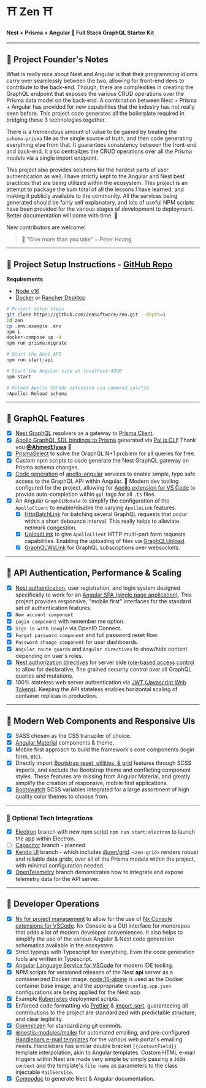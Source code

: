# ⛩ Zen ⛩

#### Nest + Prisma + Angular 🏮 Full Stack GraphQL Starter Kit

---

## 🏯 Project Founder's Notes

What is really nice about Nest and Angular is that their programming idioms carry over seamlessly between the two, allowing for front-end devs to contribute to the back-end. Though, there are complexities in creating the GraphQL endpoint that exposes the various CRUD operations over the Prisma data model on the back-end.  A combination between Nest + Prisma + Angular has provided for new capabilities that the industry has not really seen before. This project code generates all the boilerplate required in bridging these 3 technologies together.

There is a tremendous amount of value to be gained by treating the `schema.prisma` file as the single source of truth, and then code generating everything else from that. It guarantees consistency between the front-end and back-end. It also centralizes the CRUD operations over all the Prisma models via a single import endpoint.

This project also provides solutions for the hardest parts of user authentication as well. I have strictly kept to the Angular and Nest best practices that are being utilized within the ecosystem. This project is an attempt to package the sum total of all the lessons I have learned, and making it publicly available to the community. All the services being generated should be fairly self explanatory, and lots of useful NPM scripts have been provided for the various stages of development to deployment. Better documentation will come with time. 🍜

New contributors are welcome!

> 🎐 "Give more than you take" ~ Peter Hoang

---

## 🍣 Project Setup Instructions - [GitHub Repo](https://github.com/ZenSoftware/Zen)

**Requirements**

- [Node v16](https://nodejs.org/)
- [Docker](https://www.docker.com/) or [Rancher Desktop](https://rancherdesktop.io/)

```bash
# Project setup steps
git clone https://github.com/ZenSoftware/zen.git --depth=1
cd zen
cp .env.example .env
npm i
docker-compose up -d
npm run prisma:migrate
```

```bash
# Start the Nest API
npm run start:api

# Start the Angular site at localhost:4200
npm start
```

```bash
# Reload Apollo VSCode extension via command palette
>Apollo: Reload schema
```

---

## 🥢 GraphQL Features

- [x] [Nest GraphQL](https://docs.nestjs.com/graphql/resolvers) resolvers as a gateway to [Prisma Client](https://www.prisma.io).
- [x] [Apollo GraphQL SDL bindings to Prisma](https://paljs.com/generator/sdl) generated via [Pal.js CLI](https://paljs.com/cli/generator)! Thank you [**@AhmedElywa**](https://github.com/paljs) 🎎
- [x] [PrismaSelect](https://paljs.com/plugins/select/) to solve the GraphQL N+1 problem for all queries for free.
- [x] Custom npm scripts to code generate the Nest GraphQL gateway on Prisma schema changes.
- [x] [Code generation](https://graphql-code-generator.com/docs/plugins/typescript-apollo-angular) of [apollo-angular](https://www.apollographql.com/docs/angular/) services to enable simple, type safe access to the GraphQL API within Angular. 🎀 Modern dev tooling configured for the project, allowing for [Apollo extension for VS Code](https://www.apollographql.com/docs/devtools/editor-plugins/) to provide auto-completion within `gql` tags for all `.ts` files.
- [x] An Angular `GraphQLModule` to simplify the configuration of the `ApolloClient` to enable/disable the varying `ApolloLink` features.
  - [x] [HttpBatchLink](https://apollo-angular.com/docs/data/network#httpclient-1) for batching several GraphQL requests that occur within a short debounce interval. This really helps to alleviate network congestion.
  - [x] [UploadLink](https://www.npmjs.com/package/apollo-upload-client) to give `ApolloClient` HTTP multi-part form requests capabilities. Enabling the uploading of files via [GraphQLUpload](https://github.com/jaydenseric/graphql-upload).
  - [x] [GraphQLWsLink](https://www.apollographql.com/docs/react/data/subscriptions/#2-initialize-a-graphqlwslink) for GraphQL subscriptions over websockets.

---

## 🍱 API Authentication, Performance & Scaling

- [x] [Nest authentication](https://docs.nestjs.com/techniques/authentication), user registration, and login system designed specifically to work for an [Angular SPA (single page application)](https://angular.io/). This project provides responsive, "mobile first" interfaces for the standard set of authentication features.
- [x] `New account component`
- [x] `Login component` with remember me option.
- [x] `Sign in with Google` via OpenID Connect.
- [x] `Forgot password component` and full password reset flow.
- [x] `Password change component` for user dashboards.
- [x] `Angular route guards` and `Angular directives` to show/hide content depending on user's roles.
- [x] [Nest authorization directives](https://docs.nestjs.com/techniques/authentication#extending-guards) for server side [role-based access control](https://en.wikipedia.org/wiki/Role-based_access_control?oldformat=true) to allow for declarative, fine grained security control over all GraphQL queries and mutations.
- [x] 100% stateless web server authentication via [JWT (Javascript Web Tokens)](https://docs.nestjs.com/techniques/authentication#jwt-functionality). Keeping the API stateless enables horizontal scaling of container replicas in production.

---

## 🍵 Modern Web Components and Responsive UIs

- [x] SASS chosen as the CSS transpiler of choice.
- [x] [Angular Material](https://material.angular.io/) components & theme.
- [x] Mobile first approach to build the framework's core components (login form, etc).
- [x] Directly import [Bootstrap reset, utilities, & grid](https://www.amadousall.com/the-good-parts-of-bootstrap-4-you-are-missing-in-your-angular-material-projects/) features through SCSS imports, and exclude the Bootstrap theme and conflicting component styles. These features are missing from Angular Material, and greatly simplify the creation of responsive, mobile first applications.
- [x] [Bootswatch](https://bootswatch.com/) SCSS variables integrated for a large assortment of high quality color themes to choose from.

---
### 🎏 Optional Tech Integrations

- [x] [Electron](https://www.electronjs.org/) branch with new npm script `npm run start:electron` to launch the app within Electron.
- [ ] [Capacitor](https://capacitorjs.com/) branch - planned
- [x] [Kendo UI](https://www.telerik.com/kendo-angular-ui/components/grid/) branch - which includes [@zen/grid](https://github.com/ZenSoftware/zen/tree/kendo/libs/grid).  `<zen-grid>` renders robust and reliable data grids, over all of the Prisma models within the project, with minimal configuration needed.
- [x] [OpenTelemetry](https://opentelemetry.io/) branch demonstrates how to integrate and expose telemetry data for the API server.
---

## 🍡 Developer Operations

- [x] [Nx for project management](https://nx.dev/angular) to allow for the use of [Nx Console extensions for VSCode](https://marketplace.visualstudio.com/items?itemName=nrwl.angular-console). Nx Console is a GUI interface for monorepos that adds a lot of modern developer conveniences. It also helps to simplify the use of the various Angular & Nest code generation schematics available in the ecosystem.
- [x] Strict typings with Typescript for everything. Even the code generation tools are written in Typescript.
- [x] [Angular Language Service for VSCode](https://marketplace.visualstudio.com/items?itemName=Angular.ng-template) for modern IDE tooling.
- [x] NPM scripts for versioned releases of the Nest **api** server as a containerized Docker image. [node:16-alpine](https://hub.docker.com/_/node?tab=description&ref=hackernoon.com) is used as the Docker container base image, and the appropriate `tsconfig.app.json` configurations are being applied for the Nest app.
- [x] Example [Kubernetes](https://kubernetes.io/) deployment scripts.
- [x] Enforced code formatting via [Prettier](https://prettier.io/) & [import-sort](https://www.npmjs.com/package/prettier-plugin-import-sort), guaranteeing all contributions to the project are standardized with predictable structure, and clear legibility.
- [x] [Commitizen](https://github.com/commitizen/cz-cli) for standardizing git commits.
- [x] [@nestjs-modules/mailer](https://github.com/nest-modules/mailer) for automated emailing, and pre-configured [Handlebars e-mail templates](https://handlebarsjs.com/guide/#what-is-handlebars) for the various web portal's emailing needs. Handlebars has similar double bracket `{{contextField}}` template interpolation, akin to Angular templates. Custom HTML e-mail triggers within Nest are made very simple by simply passing a `JSON context` and the template's `file name` as parameters to the class injectable `MailService`.
- [x] [Compodoc](https://compodoc.app/) to generate Nest & Angular documentation.
